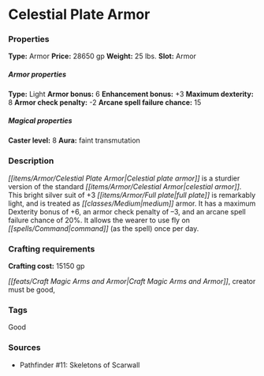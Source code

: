 ﻿---
Title: "Celestial Plate Armor"
Type: "Armor"
Price: "28650 gp"
Weight: "25 lbs."
Slot: "Armor"
Armor properties Type: "Light"
Armor bonus: "6"
Enhancement bonus: "+3"
Maximum dexterity: "8"
Armor check penalty: "-2"
Arcane spell failure chance: "15"
Caster level: "8"
Aura: "faint transmutation"
Description: |
  "_Celestial plate armor_ is a sturdier version of the standard _celestial armor_. This bright silver suit of _+3 full plate_ is remarkably light, and is treated as medium armor. It has a maximum Dexterity bonus of +6, an armor check penalty of –3, and an arcane spell failure chance of 20%. It allows the wearer to use fly on command (as the spell) once per day."
Crafting cost: "15150 gp"
Sources: "['Pathfinder #11: Skeletons of Scarwall']"
---

# Celestial Plate Armor

### Properties

**Type:** Armor **Price:** 28650 gp **Weight:** 25 lbs. **Slot:** Armor

##### Armor properties

**Type:** Light **Armor bonus:** 6 **Enhancement bonus:** +3 **Maximum dexterity:** 8 **Armor check penalty:** -2 **Arcane spell failure chance:** 15

##### Magical properties

**Caster level:** 8 **Aura:** faint transmutation

### Description

_[[items/Armor/Celestial Plate Armor|Celestial plate armor]]_ is a sturdier version of the standard _[[items/Armor/Celestial Armor|celestial armor]]_. This bright silver suit of +3 _[[items/Armor/Full plate|full plate]]_ is remarkably light, and is treated as _[[classes/Medium|medium]]_ armor. It has a maximum Dexterity bonus of +6, an armor check penalty of –3, and an arcane spell failure chance of 20%. It allows the wearer to use fly on _[[spells/Command|command]]_ (as the spell) once per day.

### Crafting requirements

**Crafting cost:** 15150 gp

_[[feats/Craft Magic Arms and Armor|Craft Magic Arms and Armor]]_, creator must be good,

### Tags

Good

### Sources

* Pathfinder #11: Skeletons of Scarwall